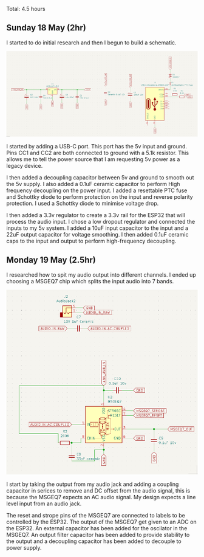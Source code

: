 Total: 4.5 hours

## Sunday 18 May (2hr)

I started to do initial research and then I begun to build a schematic. 

![image.png](/PCB/Images/image.png)

I started by adding a USB-C port. This port has the 5v input and ground. Pins CC1 and CC2 are both connected to ground with a 5.1k resistor. This allows me to tell the power source that I am requesting 5v power as a legacy device. 

I then added a decoupling capacitor between 5v and ground to smooth out the 5v supply. I also added a 0.1uF ceramic capacitor to perform High frequency decoupling on the power input. I added a resettable PTC fuse and Schottky diode to perform protection on the input and reverse polarity protection. I used a Schottky diode to minimise voltage drop.

I then added a 3.3v regulator to create a 3.3v rail for the ESP32 that will process the audio input. I chose a low dropout regulator and connected the inputs to my 5v system. I added a 10uF input capacitor to the input and a 22uF output capacitor for voltage smoothing. I then added 0.1uF ceramic caps to the input and output to perform high-frequency decoupling.

## Monday 19 May (2.5hr)

I researched how to spit my audio output into different channels. I ended up choosing a MSGEQ7 chip which splits the input audio into 7 bands.

![image.png](/PCB/Images/image-1.png)

I start by taking the output from my audio jack and adding a coupling capacitor in serices to remove and DC offset from the audio signal, this is because the MSGEQ7 expects an AC audio signal. My design expects a line level input from an audio jack. 

The reset and strope pins of the MSGEQ7 are connected to labels to be controlled by the ESP32. The output of the MSGEQ7 get given to an ADC on the ESP32. An external capacitor has been added for the oscilator in the MSGEQ7. An output filter capacitor has been added to provide stability to the output and a decoupling capacitor has been added to decouple to power supply. 